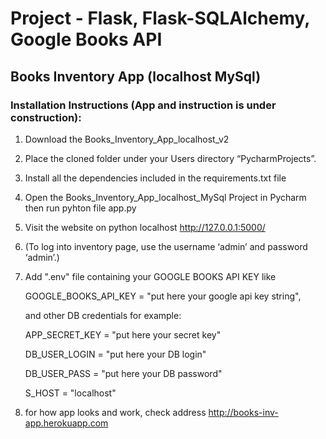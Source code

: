 #   Project - Flask, Flask-SQLAlchemy, Google Books API
##  Books Inventory App (localhost MySql)
### Installation Instructions (App and instruction is under construction):
1. Download the Books_Inventory_App_localhost_v2
2. Place the cloned folder under your Users directory “PycharmProjects”.
3. Install all the dependencies included in the requirements.txt file
4. Open the Books_Inventory_App_localhost_MySql Project in Pycharm then run pyhton file app.py 
5. Visit the website on python localhost http://127.0.0.1:5000/
6. (To log into inventory page, use the username ‘admin’ and password ‘admin’.)
7. Add ".env" file containing your GOOGLE BOOKS API KEY like
 
    GOOGLE_BOOKS_API_KEY = "put here your google api key string", 

    and other DB credentials for example:

    APP_SECRET_KEY = "put here your secret key"

    DB_USER_LOGIN = "put here your DB login"

    DB_USER_PASS = "put here your DB password"

    S_HOST = "localhost"
    
8. for how app looks and work, check address http://books-inv-app.herokuapp.com
